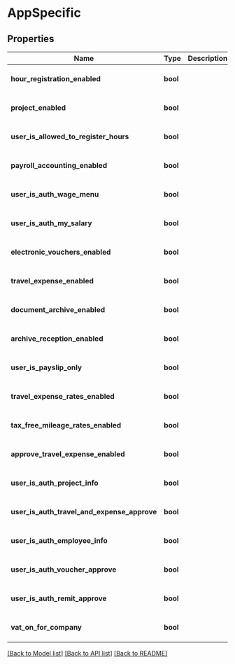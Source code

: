 # AppSpecific

## Properties
Name | Type | Description | Notes
------------ | ------------- | ------------- | -------------
**hour_registration_enabled** | **bool** |  | [optional] [default to false]
**project_enabled** | **bool** |  | [optional] [default to false]
**user_is_allowed_to_register_hours** | **bool** |  | [optional] [default to false]
**payroll_accounting_enabled** | **bool** |  | [optional] [default to false]
**user_is_auth_wage_menu** | **bool** |  | [optional] [default to false]
**user_is_auth_my_salary** | **bool** |  | [optional] [default to false]
**electronic_vouchers_enabled** | **bool** |  | [optional] [default to false]
**travel_expense_enabled** | **bool** |  | [optional] [default to false]
**document_archive_enabled** | **bool** |  | [optional] [default to false]
**archive_reception_enabled** | **bool** |  | [optional] [default to false]
**user_is_payslip_only** | **bool** |  | [optional] [default to false]
**travel_expense_rates_enabled** | **bool** |  | [optional] [default to false]
**tax_free_mileage_rates_enabled** | **bool** |  | [optional] [default to false]
**approve_travel_expense_enabled** | **bool** |  | [optional] [default to false]
**user_is_auth_project_info** | **bool** |  | [optional] [default to false]
**user_is_auth_travel_and_expense_approve** | **bool** |  | [optional] [default to false]
**user_is_auth_employee_info** | **bool** |  | [optional] [default to false]
**user_is_auth_voucher_approve** | **bool** |  | [optional] [default to false]
**user_is_auth_remit_approve** | **bool** |  | [optional] [default to false]
**vat_on_for_company** | **bool** |  | [optional] [default to false]

[[Back to Model list]](../../README.md#documentation-for-models) [[Back to API list]](../../README.md#documentation-for-api-endpoints) [[Back to README]](../../README.md)

